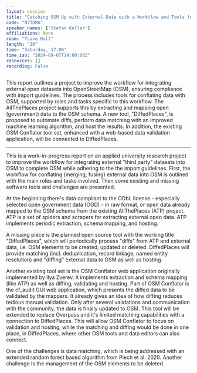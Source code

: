 ```yaml
---
layout: session
title: "Catching OSM Up with External Data with a Workflow and Tools for Conflation and Validation"
code: "N7TGMA"
speaker_names: ['Stefan Keller']
affiliations: None
room: "Tsavo Hall"
length: "20"
time: "Saturday, 17:00"
time_iso: "2024-09-07T14:00:00Z"
resources: []
recording: False
---
```


This report outlines a project to improve the workflow for integrating external open datasets into OpenStreetMap (OSM), ensuring compliance with import guidelines. The process includes tools for conflating data with OSM, supported by roles and tasks specific to this workflow. The AllThePlaces project supports this by extracting and mapping open (government) data to the OSM schema. A new tool, &#34;DiffedPlaces&#34;, is proposed to automate diffs, perform data matching with an improved machine learning algorithm, and host the results. In addition, the existing OSM Conflator tool set, enhanced with a web-based data validation application, will be connected to DiffedPlaces.

<hr>

This is a work-in-progress report on an applied university research project to improve the workflow for integrating external &#34;third party&#34; datasets into OSM to complete OSM while adhering to the the import guidelines. First, the workflow for conflating (merging, fusing) external data into OSM is outlined with the main roles and tasks involved. Then some existing and missing software tools and challenges are presented.

At the beginning there's data compliant to the ODbL license - especially selected open government data (OGD) - in raw format, or open data already mapped to the OSM schema from the existing AllThePlaces (ATP) project. ATP is a set of spiders and scrapers for extracting external open data. ATP implements periodic extraction, schema mapping, and hosting.

A missing piece is the planned open source tool with the working title &#34;DiffedPlaces&#34;, which will periodically process &#34;diffs&#34; from ATP and external data, i.e. OSM elements to be created, updated or deleted. DiffedPlaces will provide matching (incl. deduplication, record linkage, named entity resolution) and &#34;diffing&#34; external data to OSM as well as hosting. 

Another existing tool set is the OSM Conflator web application originally implemented by Ilya Zverev. It implements extraction and schema mapping (like ATP) as well as diffing, validating and hosting. Part of OSM Conflator is the cf_audit GUI web application, which presents the diffed data to be validated by the mappers. It already gives an idea of how diffing reduces tedious manual validation. Only after several validations and communication with the community, the data is finally updated to OSM. This tool will be extended to replace Overpass and it's limited matching capabilities with a connection to DiffedPlaces. This will allow OSM Conflator to focus on validation and hosting, while the matching and diffing would be done in one place, in DiffedPlaces, where other OSM tools and data editors can also connect.

One of the challenges is data matching, which is being addressed with an extended random forest based algorithm from Piech et al. 2020. Another challenge is the management of the OSM elements to be deleted.

